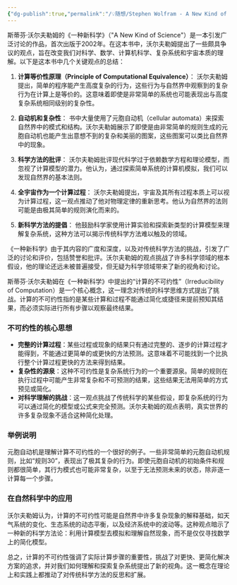 ```yaml
---
{"dg-publish":true,"permalink":"/💡随想/Stephen Wolfram - A New Kind of Science 总结/","noteIcon":"","created":"2025-07-31T11:04:24.585+08:00","updated":"2024-04-23T21:54:40.000+08:00"}
---
```



斯蒂芬·沃尔夫勒姆的《一种新科学》（"A New Kind of Science"）是一本引发广泛讨论的作品，首次出版于2002年。在这本书中，沃尔夫勒姆提出了一些颇具争议的观点，旨在改变我们对科学、数学、计算机科学、复杂系统和宇宙本质的理解。以下是这本书中几个关键观点的总结：

1. **计算等价性原理（Principle of Computational Equivalence）**：
   沃尔夫勒姆提出，简单的程序能产生高度复杂的行为，这些行为与自然界中观察到的复杂行为在计算上是等价的。这意味着即使是非常简单的系统也可能表现出与高度复杂系统相同级别的复杂性。

2. **自动机和复杂性**：
   书中大量使用了元胞自动机（cellular automata）来探索自然界中的模式和结构。沃尔夫勒姆展示了即使是由非常简单的规则生成的元胞自动机也能产生出意想不到的复杂和美丽的图案，这些图案可以类比自然界中的现象。

3. **科学方法的批评**：
   沃尔夫勒姆批评现代科学过于依赖数学方程和理论模型，而忽视了计算模型的潜力。他认为，通过探索简单系统的计算机模拟，我们可以发现自然界的基本法则。

4. **全宇宙作为一个计算过程**：
   沃尔夫勒姆提出，宇宙及其所有过程本质上可以视为计算过程，这一观点推动了他对物理定律的重新思考。他认为自然界的法则可能是由极其简单的规则演化而来的。

5. **新科学方法的提倡**：
   他鼓励科学家使用计算实验和探索新类型的计算模型来理解复杂系统，这种方法可以揭示传统科学方法难以触及的领域。

《一种新科学》由于其内容的广度和深度，以及对传统科学方法的挑战，引发了广泛的讨论和评价，包括赞誉和批评。沃尔夫勒姆的观点挑战了许多科学领域的根本假设，他的理论还远未被普遍接受，但无疑为科学领域带来了新的视角和讨论。

斯蒂芬·沃尔夫勒姆在《一种新科学》中提出的“计算的不可约性”（Irreducibility of Computation）是一个核心概念，这一理念对传统的科学思维方式提出了挑战。计算的不可约性指的是某些计算和过程不能通过简化或捷径来提前预知其结果，而必须实际进行所有步骤以观察最终结果。

### 不可约性的核心思想

- **完整的计算过程**：某些过程或现象的结果只有通过完整的、逐步的计算过程才能得到，不能通过更简单的或更快的方法预测。这意味着不可能找到一个比执行整个计算过程更快的方法来得到结果。
- **复杂性的源泉**：这种不可约性是复杂系统行为的一个重要源泉。简单的规则在执行过程中可能产生非常复杂和不可预测的结果，这些结果无法用简单的方式预见或简化。
- **对科学理解的挑战**：这一观点挑战了传统科学的某些假设，即复杂系统的行为可以通过简化的模型或公式来完全预测。沃尔夫勒姆的观点表明，真实世界的许多复杂现象不适合这种简化处理。

### 举例说明

元胞自动机是理解计算不可约性的一个很好的例子。一些非常简单的元胞自动机规则，比如“规则30”，表现出了极其复杂的行为。即使元胞自动机的初始条件和规则都很简单，其行为模式也可能非常复杂，以至于无法预测未来的状态，除非逐一计算每一个步骤。

### 在自然科学中的应用

沃尔夫勒姆认为，计算的不可约性可能是自然界中许多复杂现象的解释基础，如天气系统的变化、生态系统的动态平衡，以及经济系统中的波动等。这种观点暗示了一种新的科学方法论：利用计算模型去模拟和理解自然现象，而不是仅仅寻找数学上的简化模型。

总之，计算的不可约性强调了实际计算步骤的重要性，挑战了对更快、更简化解决方案的追求，并对我们如何理解和探索复杂系统提出了新的视角。这一概念在理论上和实践上都推动了对传统科学方法的反思和扩展。